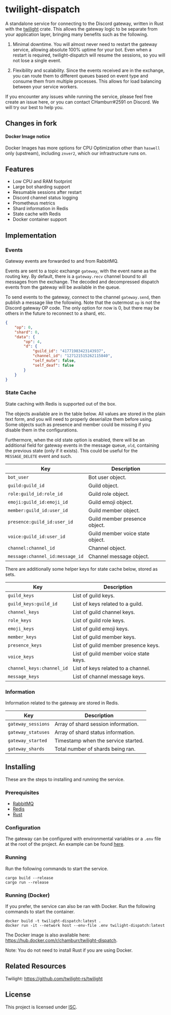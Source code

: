 # twilight-dispatch

A standalone service for connecting to the Discord gateway, written in Rust with the
[twilight](https://github.com/twilight-rs/twilight) crate. This allows the gateway logic to be
separate from your application layer, bringing many benefits such as the following.

1. Minimal downtime. You will almost never need to restart the gateway service, allowing absolute
   100% uptime for your bot. Even when a restart is required, twilight-dispatch will resume the
   sessions, so you will not lose a single event.

2. Flexibility and scalability. Since the events received are in the exchange, you can route them to
   different queues based on event type and consume them from multiple processes. This allows for
   load balancing between your service workers.

If you encounter any issues while running the service, please feel free create an issue here, or you
can contact CHamburr#2591 on Discord. We will try our best to help you.

## Changes in fork
#### Docker Image notice
Docker Images has more options for CPU Optimization other than `haswell` only (upstream), including `znver2`, which our infrastructure runs on.

## Features

-   Low CPU and RAM footprint
-   Large bot sharding support
-   Resumable sessions after restart
-   Discord channel status logging
-   Prometheus metrics
-   Shard information in Redis
-   State cache with Redis
-   Docker container support

## Implementation

### Events

Gateway events are forwarded to and from RabbitMQ.

Events are sent to a topic exchange `gateway`, with the event name as the routing key. By default,
there is a `gateway.recv` channel bound to all messages from the exchange. The decoded and
decompressed dispatch events from the gateway will be available in the queue.

To send events to the gateway, connect to the channel `gateway.send`, then publish a message like
the following. Note that the outermost `op` is not the Discord gateway OP code. The only option for
now is 0, but there may be others in the future to reconnect to a shard, etc.

```json
{
    "op": 0,
    "shard": 0,
    "data": {
        "op": 4,
        "d": {
            "guild_id": "41771983423143937",
            "channel_id": "127121515262115840",
            "self_mute": false,
            "self_deaf": false
        }
    }
}
```

### State Cache

State caching with Redis is supported out of the box.

The objects available are in the table below. All values are stored in the plain text form, and you
will need to properly deserialize them before using. Some objects such as presence and member could
be missing if you disable them in the configurations.

Furthermore, when the old state option is enabled, there will be an additional field for gateway
events in the message queue, `old`, containing the previous state (only if it exists). This could
be useful for the `MESSAGE_DELETE` event and such.

| Key                             | Description                      |
| ------------------------------- | -------------------------------- |
| `bot_user`                      | Bot user object.                 |
| `guild:guild_id`                | Guild object.                    |
| `role:guild_id:role_id`         | Guild role object.               |
| `emoji:guild_id:emoji_id`       | Guild emoji object.              |
| `member:guild_id:user_id`       | Guild member object.             |
| `presence:guild_id:user_id`     | Guild member presence object.    |
| `voice:guild_id:user_id`        | Guild member voice state object. |
| `channel:channel_id`            | Channel object.                  |
| `message:channel_id:message_id` | Channel message object.          |

There are additionally some helper keys for state cache below, stored as sets.

| Key                       | Description                            |
| ------------------------- | -------------------------------------- |
| `guild_keys`              | List of guild keys.                    |
| `guild_keys:guild_id`     | List of keys related to a guild.       |
| `channel_keys`            | List of guild channel keys.            |
| `role_keys`               | List of guild role keys.               |
| `emoji_keys`              | List of guild emoji keys.              |
| `member_keys`             | List of guild member keys.             |
| `presence_keys`           | List of guild member presence keys.    |
| `voice_keys`              | List of guild member voice state keys. |
| `channel_keys:channel_id` | List of keys related to a channel.     |
| `message_keys`            | List of channel message keys.          |

### Information

Information related to the gateway are stored in Redis.

| Key                | Description                         |
| ------------------ | ----------------------------------- |
| `gateway_sessions` | Array of shard session information. |
| `gateway_statuses` | Array of shard status information.  |
| `gateway_started`  | Timestamp when the service started. |
| `gateway_shards`   | Total number of shards being ran.   |

## Installing

These are the steps to installing and running the service.

### Prerequisites

-   [RabbitMQ](https://www.rabbitmq.com/download.html)
-   [Redis](https://redis.io/download)
-   [Rust](https://www.rust-lang.org/tools/install)

### Configuration

The gateway can be configured with environmental variables or a `.env` file at the root of the
project. An example can be found [here](.env.example).

### Running

Run the following commands to start the service.

```
cargo build --release
cargo run --release
```

### Running (Docker)

If you prefer, the service can also be ran with Docker. Run the following commands to start the
container.

```
docker build -t twilight-dispatch:latest .
docker run -it --network host --env-file .env twilight-dispatch:latest
```

The Docker image is also available here: https://hub.docker.com/r/chamburr/twilight-dispatch.

Note: You do not need to install Rust if you are using Docker.

## Related Resources

Twilight: https://github.com/twilight-rs/twilight

## License

This project is licensed under [ISC](LICENSE).
